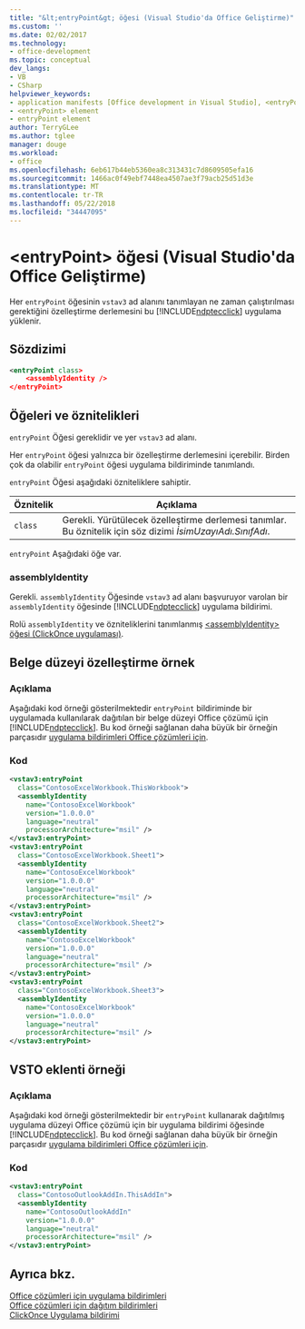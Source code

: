```yaml
---
title: "&lt;entryPoint&gt; öğesi (Visual Studio'da Office Geliştirme)"
ms.custom: ''
ms.date: 02/02/2017
ms.technology:
- office-development
ms.topic: conceptual
dev_langs:
- VB
- CSharp
helpviewer_keywords:
- application manifests [Office development in Visual Studio], <entryPoint> element
- <entryPoint> element
- entryPoint element
author: TerryGLee
ms.author: tglee
manager: douge
ms.workload:
- office
ms.openlocfilehash: 6eb617b44eb5360ea8c313431c7d8609505efa16
ms.sourcegitcommit: 1466ac0f49ebf7448ea4507ae3f79acb25d51d3e
ms.translationtype: MT
ms.contentlocale: tr-TR
ms.lasthandoff: 05/22/2018
ms.locfileid: "34447095"
---
```

# <a name="ltentrypointgt-element-office-development-in-visual-studio"></a>&lt;entryPoint&gt; öğesi (Visual Studio'da Office Geliştirme)
  Her `entryPoint` öğesinin `vstav3` ad alanını tanımlayan ne zaman çalıştırılması gerektiğini özelleştirme derlemesini bu [!INCLUDE[ndptecclick](../vsto/includes/ndptecclick-md.md)] uygulama yüklenir.  
  
## <a name="syntax"></a>Sözdizimi  
  
```xml  
<entryPoint class>  
    <assemblyIdentity />  
</entryPoint>  
```  
  
## <a name="elements-and-attributes"></a>Öğeleri ve öznitelikleri  
 `entryPoint` Öğesi gereklidir ve yer `vstav3` ad alanı.  
  
 Her `entryPoint` öğesi yalnızca bir özelleştirme derlemesini içerebilir. Birden çok da olabilir `entryPoint` öğesi uygulama bildiriminde tanımlandı.  
  
 `entryPoint` Öğesi aşağıdaki özniteliklere sahiptir.  
  
|Öznitelik|Açıklama|  
|---------------|-----------------|  
|`class`|Gerekli. Yürütülecek özelleştirme derlemesi tanımlar. Bu öznitelik için söz dizimi *İsimUzayıAdı.SınıfAdı*.|  
  
 `entryPoint` Aşağıdaki öğe var.  
  
### <a name="assemblyidentity"></a>assemblyIdentity  
 Gerekli. `assemblyIdentity` Öğesinde `vstav3` ad alanı başvuruyor varolan bir `assemblyIdentity` öğesinde [!INCLUDE[ndptecclick](../vsto/includes/ndptecclick-md.md)] uygulama bildirimi.  
  
 Rolü `assemblyIdentity` ve özniteliklerini tanımlanmış [ &#60;assemblyIdentity&#62; öğesi &#40;ClickOnce uygulaması&#41;](/visualstudio/deployment/assemblyidentity-element-clickonce-application).  
  
## <a name="document-level-customization-example"></a>Belge düzeyi özelleştirme örnek  
  
### <a name="description"></a>Açıklama  
 Aşağıdaki kod örneği gösterilmektedir `entryPoint` bildiriminde bir uygulamada kullanılarak dağıtılan bir belge düzeyi Office çözümü için [!INCLUDE[ndptecclick](../vsto/includes/ndptecclick-md.md)]. Bu kod örneği sağlanan daha büyük bir örneğin parçasıdır [uygulama bildirimleri Office çözümleri için](../vsto/application-manifests-for-office-solutions.md).  
  
### <a name="code"></a>Kod  
  
```xml  
<vstav3:entryPoint   
  class="ContosoExcelWorkbook.ThisWorkbook">  
  <assemblyIdentity   
    name="ContosoExcelWorkbook"   
    version="1.0.0.0"   
    language="neutral"   
    processorArchitecture="msil" />  
</vstav3:entryPoint>  
<vstav3:entryPoint   
  class="ContosoExcelWorkbook.Sheet1">  
  <assemblyIdentity   
    name="ContosoExcelWorkbook"   
    version="1.0.0.0"   
    language="neutral"   
    processorArchitecture="msil" />  
</vstav3:entryPoint>  
<vstav3:entryPoint   
  class="ContosoExcelWorkbook.Sheet2">  
  <assemblyIdentity   
    name="ContosoExcelWorkbook"   
    version="1.0.0.0"   
    language="neutral"   
    processorArchitecture="msil" />  
</vstav3:entryPoint>  
<vstav3:entryPoint   
  class="ContosoExcelWorkbook.Sheet3">  
  <assemblyIdentity   
    name="ContosoExcelWorkbook"   
    version="1.0.0.0"   
    language="neutral"   
    processorArchitecture="msil" />  
</vstav3:entryPoint>  
```  
  
## <a name="vsto-add-in-example"></a>VSTO eklenti örneği  
  
### <a name="description"></a>Açıklama  
 Aşağıdaki kod örneği gösterilmektedir bir `entryPoint` kullanarak dağıtılmış uygulama düzeyi Office çözümü için bir uygulama bildirimi öğesinde [!INCLUDE[ndptecclick](../vsto/includes/ndptecclick-md.md)]. Bu kod örneği sağlanan daha büyük bir örneğin parçasıdır [uygulama bildirimleri Office çözümleri için](../vsto/application-manifests-for-office-solutions.md).  
  
### <a name="code"></a>Kod  
  
```xml
<vstav3:entryPoint   
  class="ContosoOutlookAddIn.ThisAddIn">  
  <assemblyIdentity   
    name="ContosoOutlookAddIn"   
    version="1.0.0.0"   
    language="neutral"   
    processorArchitecture="msil" />  
</vstav3:entryPoint>  
```  
  
## <a name="see-also"></a>Ayrıca bkz.  
 [Office çözümleri için uygulama bildirimleri](../vsto/application-manifests-for-office-solutions.md)   
 [Office çözümleri için dağıtım bildirimleri](../vsto/deployment-manifests-for-office-solutions.md)   
 [ClickOnce Uygulama bildirimi](/visualstudio/deployment/clickonce-application-manifest)  
  
  